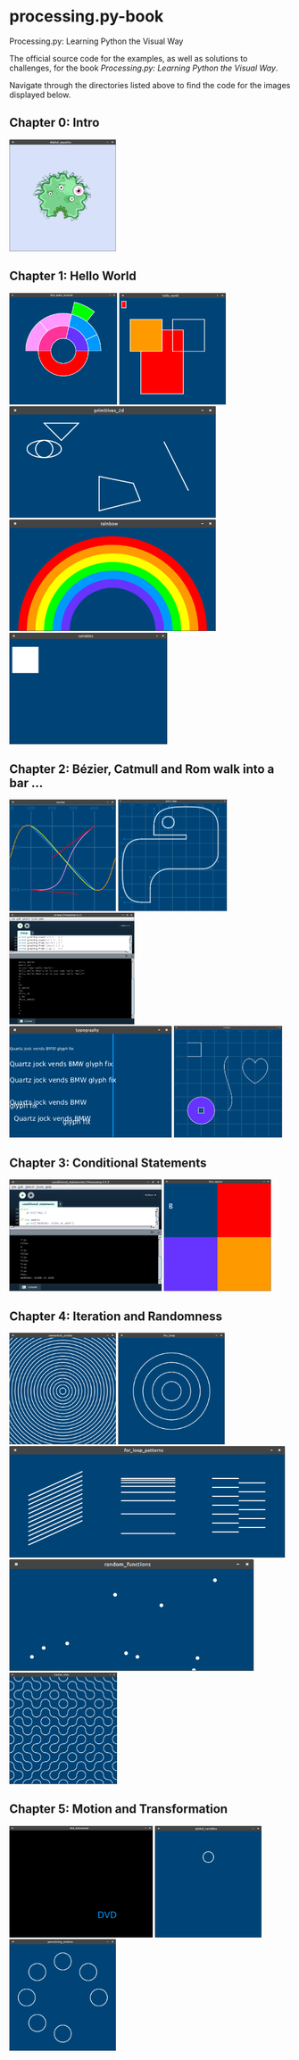 # processing.py-book
Processing.py: Learning Python the Visual Way

The official source code for the examples, as well as solutions to challenges, for the book *Processing.py: Learning Python the Visual Way*.

Navigate through the directories listed above to find the code for the images displayed below.

## Chapter 0: Intro

<img src="img/ch0-digital_aquatics.png" height="200">

## Chapter 1: Hello World

<img src="img/ch1-disk_space_analyzer.png" height="200">
<img src="img/ch1-hello_world.png" height="200">
<img src="img/ch1-primitives_2d.png" height="200">
<img src="img/ch1-rainbow.png" height="200">
<img src="img/ch1-variables.png" height="200">

## Chapter 2: Bézier, Catmull and Rom walk into a bar ...

<img src="img/ch2-curves.png" height="200">
<img src="img/ch2-python_logo.png" height="200">
<img src="img/ch2-strings.png" height="200">
<img src="img/ch2-typography.png" height="200">
<img src="img/ch2-vertices.png" height="200">

## Chapter 3: Conditional Statements

<img src="img/ch3-conditional_statements.png" height="200">
<img src="img/ch3-four_square.png" height="200">

## Chapter 4: Iteration and Randomness

<img src="img/ch4-concentric_circles.png" height="200">
<img src="img/ch4-for_loop.png" height="200">
<img src="img/ch4-for_loop_patterns.png" height="200">
<img src="img/ch4-random_functions.png" height="200">
<img src="img/ch4-truchet_tiles.png" height="200">

## Chapter 5: Motion and Transformation

<img src="img/ch5-dvd_screensaver.png" height="200">
<img src="img/ch5-global_variables.png" height="200">
<img src="img/ch5-perceiving_motion.png" height="200">
